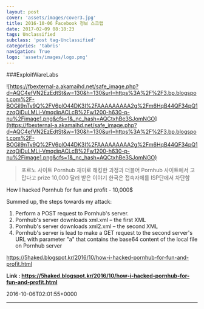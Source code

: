 ```yaml
---
layout: post
cover: 'assets/images/cover3.jpg'
title: 2016-10-06 Facebook 정보 스크랩
date: 2017-02-09 08:18:23
tags: Unclassified
subclass: 'post tag-Unclassified'
categories: 'tabris'
navigation: True
logo: 'assets/images/logo.png'
---
```


###ExploitWareLabs

![https://fbexternal-a.akamaihd.net/safe_image.php?d=AQC4efVN2EzEdtSt&w=130&h=130&url=https%3A%2F%2F3.bp.blogspot.com%2F-BOGil9nTv9Q%2FV6plO44DK3I%2FAAAAAAAAA2g%2Fm6HqB44QF34pQ1zzqOjDuLMLi-VmqdipACLcB%2Fw1200-h630-p-nu%2Fimage1.png&cfs=1&_nc_hash=AQCtxhBe3SJomNGO](https://fbexternal-a.akamaihd.net/safe_image.php?d=AQC4efVN2EzEdtSt&w=130&h=130&url=https%3A%2F%2F3.bp.blogspot.com%2F-BOGil9nTv9Q%2FV6plO44DK3I%2FAAAAAAAAA2g%2Fm6HqB44QF34pQ1zzqOjDuLMLi-VmqdipACLcB%2Fw1200-h630-p-nu%2Fimage1.png&cfs=1&_nc_hash=AQCtxhBe3SJomNGO)

>포르노 사이트 Pornhub 재미로 해킹한 과정과 더블어 Pornhub 사이트에서 고맙다고 prize 10,000 달러 받은 이야기
한국은 접속자체를 ISP단에서 차단함

How I hacked Pornhub for fun and profit - 10,000$ 

Summed up, the steps towards my attack:

1. Perform a POST request to Pornhub's server.
2. Pornhub's server downloads xml.xml – the first XML
3. Pornhub's server downloads xml2.xml – the second XML
4. Pornhub's server is lead to make a GET request to the second server's URL with parameter "a" that contains the base64 content of the local file on Pornhub server 

https://5haked.blogspot.kr/2016/10/how-i-hacked-pornhub-for-fun-and-profit.html

**Link : <https://5haked.blogspot.kr/2016/10/how-i-hacked-pornhub-for-fun-and-profit.html>**

2016-10-06T02:01:55+0000

---

